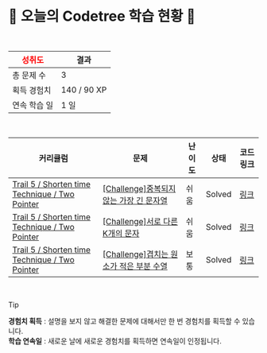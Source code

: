 # 🌲 오늘의 Codetree 학습 현황 🌲

<br />

| <span style="color:red;display:block;text-align:center;"> **성취도**</span> | 결과 |
|---|---|
| 총 문제 수 | 3 |
| 획득 경험치 | 140 / 90 XP |
| 연속 학습 일 | 1 일 |

<br />

|커리큘럼|문제|난이도|상태|코드 링크|
|---|---|---|---|---|
|[Trail 5 / Shorten time Technique / Two Pointer](https://www.codetree.ai/trail-info/intermediate-mid/)|[[Challenge]중복되지 않는 가장 긴 문자열](https://www.codetree.ai/trails/complete/curated-cards/challenge-longest-not-duplicated-substring/)|쉬움|Solved|[링크](https://github.com/Najeong-Kim/codetree-TILs/blob/main/250604/%EC%A4%91%EB%B3%B5%EB%90%98%EC%A7%80%20%EC%95%8A%EB%8A%94%20%EA%B0%80%EC%9E%A5%20%EA%B8%B4%20%EB%AC%B8%EC%9E%90%EC%97%B4/longest-not-duplicated-substring.py)|
|[Trail 5 / Shorten time Technique / Two Pointer](https://www.codetree.ai/trail-info/intermediate-mid/)|[[Challenge]서로 다른 K개의 문자](https://www.codetree.ai/trails/complete/curated-cards/challenge-k-distinct-characters/)|쉬움|Solved|[링크](https://github.com/Najeong-Kim/codetree-TILs/blob/main/250604/%EC%84%9C%EB%A1%9C%20%EB%8B%A4%EB%A5%B8%20K%EA%B0%9C%EC%9D%98%20%EB%AC%B8%EC%9E%90/k-distinct-characters.py)|
|[Trail 5 / Shorten time Technique / Two Pointer](https://www.codetree.ai/trail-info/intermediate-mid/)|[[Challenge]겹치는 원소가 적은 부분 수열](https://www.codetree.ai/trails/complete/curated-cards/challenge-subsequences-with-few-overlapping-elements/)|보통|Solved|[링크](https://github.com/Najeong-Kim/codetree-TILs/blob/main/250604/%EA%B2%B9%EC%B9%98%EB%8A%94%20%EC%9B%90%EC%86%8C%EA%B0%80%20%EC%A0%81%EC%9D%80%20%EB%B6%80%EB%B6%84%20%EC%88%98%EC%97%B4/subsequences-with-few-overlapping-elements.py)|


<br />

> [!TIP]
> **경험치 획득** : 설명을 보지 않고 해결한 문제에 대해서만 한 번 경험치를 획득할 수 있습니다.  
> **학습 연속일** : 새로운 날에 새로운 경험치를 획득하면 연속일이 인정됩니다.

